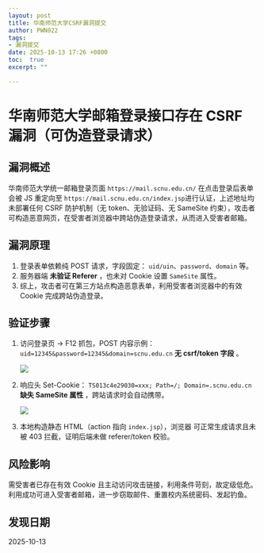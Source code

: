 ```yaml
---
layout: post
title: 华南师范大学CSRF漏洞提交
author: PWN022
tags:
- 漏洞提交
date: 2025-10-13 17:26 +0800
toc:  true
excerpt: ""

---
```


# 华南师范大学邮箱登录接口存在 CSRF 漏洞（可伪造登录请求）

## 漏洞概述

华南师范大学统一邮箱登录页面 `https://mail.scnu.edu.cn/` 在点击登录后表单会被 JS 重定向至 `https://mail.scnu.edu.cn/index.jsp`进行认证，上述地址均未部署任何 CSRF 防护机制（无 token、无验证码、无 SameSite 约束），攻击者可构造恶意网页，在受害者浏览器中跨站伪造登录请求，从而进入受害者邮箱。

## 漏洞原理

1. 登录表单依赖纯 POST 请求，字段固定：
   `uid/uin`、`password`、`domain` 等。
2. 服务器端 **未验证 Referer** ，也未对 Cookie 设置 `SameSite` 属性。
3. 综上，攻击者可在第三方站点构造恶意表单，利用受害者浏览器中的有效 Cookie 完成跨站伪造登录。

## 验证步骤

1. 访问登录页 → F12 抓包，POST 内容示例：
   `uid=12345&password=12345&domain=scnu.edu.cn`
   **无 csrf/token 字段** 。

   ![](https://cdn.jsdelivr.net/gh/PWN022/0x00@main/NetSecurity/My_screenshot/%E7%BD%91%E7%AB%99%E5%AD%98%E5%9C%A8csrf.png)

2. 响应头 Set-Cookie：
   `TS013c4e29030=xxx; Path=/; Domain=.scnu.edu.cn`
   **缺失 SameSite 属性** ，跨站请求时会自动携带。

   ![](https://cdn.jsdelivr.net/gh/PWN022/0x00@main/NetSecurity/My_screenshot/%E7%BD%91%E7%AB%99%E5%AD%98%E5%9C%A8csrf1.png)

3. 本地构造静态 HTML（action 指向 `index.jsp`），浏览器 可正常生成请求且未被 403 拦截，证明后端未做 referer/token 校验。

## 风险影响

需受害者已存在有效 Cookie 且主动访问攻击链接，利用条件苛刻，故定级低危。利用成功可进入受害者邮箱，进一步窃取邮件、重置校内系统密码、发起钓鱼。

## 发现日期


2025-10-13

